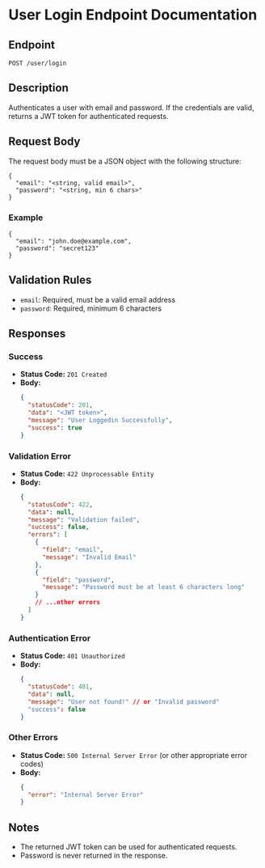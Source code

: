 # User Login Endpoint Documentation

## Endpoint

`POST /user/login`

## Description
Authenticates a user with email and password. If the credentials are valid, returns a JWT token for authenticated requests.

## Request Body
The request body must be a JSON object with the following structure:

```
{
  "email": "<string, valid email>",
  "password": "<string, min 6 chars>"
}
```

### Example
```
{
  "email": "john.doe@example.com",
  "password": "secret123"
}
```

## Validation Rules
- `email`: Required, must be a valid email address
- `password`: Required, minimum 6 characters

## Responses

### Success
- **Status Code:** `201 Created`
- **Body:**
  ```json
  {
    "statusCode": 201,
    "data": "<JWT token>",
    "message": "User Loggedin Successfully",
    "success": true
  }
  ```

### Validation Error
- **Status Code:** `422 Unprocessable Entity`
- **Body:**
  ```json
  {
    "statusCode": 422,
    "data": null,
    "message": "Validation failed",
    "success": false,
    "errors": [
      {
        "field": "email",
        "message": "Invalid Email"
      },
      {
        "field": "password",
        "message": "Password must be at least 6 characters long"
      }
      // ...other errors
    ]
  }
  ```

### Authentication Error
- **Status Code:** `401 Unauthorized`
- **Body:**
  ```json
  {
    "statusCode": 401,
    "data": null,
    "message": "User not found!" // or "Invalid password"
    "success": false
  }
  ```

### Other Errors
- **Status Code:** `500 Internal Server Error` (or other appropriate error codes)
- **Body:**
  ```json
  {
    "error": "Internal Server Error"
  }
  ```

## Notes
- The returned JWT token can be used for authenticated requests.
- Password is never returned in the response.
